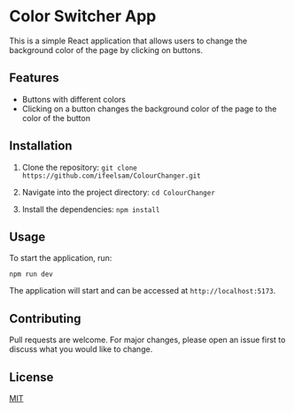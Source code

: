 # Color Switcher App

This is a simple React application that allows users to change the background color of the page by clicking on buttons.

## Features

- Buttons with different colors
- Clicking on a button changes the background color of the page to the color of the button

## Installation

1. Clone the repository:
```git clone https://github.com/ifeelsam/ColourChanger.git```


2. Navigate into the project directory:
```cd ColourChanger```

3. Install the dependencies:
```npm install```

## Usage

To start the application, run:

```npm run dev```

The application will start and can be accessed at `http://localhost:5173`.

## Contributing

Pull requests are welcome. For major changes, please open an issue first to discuss what you would like to change.

## License

[MIT](https://choosealicense.com/licenses/mit/)
